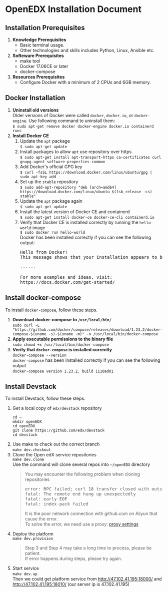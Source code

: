 # OpenEDX Installation Document

## Installation Prerequisites

1. **Knowledge Prerequisites**  
   - Basic terminal usage.
   - Other technologies and skills includes Python, Linux, Ansible etc.
2. **Softeware Prerequisites**  
   - make tool
   - Docker 17.06CE or later
   - docker-compose
3. **Resources Prerequisites**  
   - Configure Docker with a minimum of 2 CPUs and 6GB memory.

## Docker Installation

1. **Uninstall old versions**  
  Older versions of Docker were called `docker`, `docker.io`, or `docker-engine`. Use following command to uninstall them:  
     `$ sudo apt-get remove docker docker-engine docker.io containerd runc`  
2. **Install Docker CE**  
   1. Update the `apt` package  
      `$ sudo apt-get update`  
   2. Install packages to allow `apt` use repository over https  
      `$ sudo apt-get install apt-transport-https ca-certificates curl gnupg-agent software-properties-common`  
   3. Add Docker's official GPG key  
      `$ curl -fsSL https://download.docker.com/linux/ubuntu/gpg | sudo apt-key add -`  
   4. Set up the `stable` repository  
      `$ sudo add-apt-repository "deb [arch=amd64] https://download.docker.com/linux/ubuntu $(lsb_release -cs) stable"`  
   5. Update the `apt` package again  
      `$ sudo apt-get update`  
   6. Install the latest version of Docker CE and containerd  
      `$ sudo apt-get install docker-ce docker-ce-cli containerd.io`  
   7. Verify that Docker CE is installed correctly by running the `hello-world` image  
      `$ sudo docker run hello-world`  
      Docker has been installed correctly if you can see the following output:  
      <pre>
      Hello from Docker!
      This message shows that your installation appears to be working correctly.

      ······

      For more examples and ideas, visit:
      https://docs.docker.com/get-started/
      </pre>  
## Install docker-compose  
To install `docker-compose`, follow these steps.  
1. **Download docker-compose to `/usr/local/bin/`**  
`sudo curl -L "https://github.com/docker/compose/releases/download/1.23.2/docker-compose-$(uname -s)-$(uname -m)" -o /usr/local/bin/docker-compose`  
2. **Apply executable permissions to the binary file**  
`sudo chmod +x /usr/local/bin/docker-compose`  
3. **Verify that `docker-compose` is installed correctly**  
`docker-compose --version`  
`docker-compose` has been installed correctly if you can see the following output  
`docker-compose version 1.23.2, build 1110ad01`

## Install Devstack  
To install Devstack, follow these steps.  
1. Get a local copy of `edx/devstack` repository  
   ```
   cd ~
   mkdir openEDX 
   cd openEDX
   git clone https://github.com/edx/devstack
   cd devstack
   ```  
2. Use make to check out the correct branch  
   `make dev.checkout`  
3. Clone the Open edX service repositories  
   `make dev.clone`  
   Use the command will clone several repos into `~/openEDX` directory  
   > You may encounter the following problem when cloning repositories  
   > <pre>error: RPC failed; curl 18 transfer closed with outstanding read data remaining  
   > fatal: The remote end hung up unexpectedly  
   > fatal: early EOF  
   > fatal: index-pack failed</pre>  
   > It is the poor network connection with github.com on Aliyun that cause the error.  
   > To solve the error, we need use a proxy: [proxy settings](https://www.jianshu.com/p/b1f6e6944f94)  
4. Deploy the platform  
   `make dev.provision`  
   > Step 3 and Step 4 may take a long time to process, please be patient.  
   > If error happens during steps, please try again.
5. Start service  
   `make dev.up`  
   Then we could get platform service from http://47.102.41.195:18000/ and http://47.102.41.195:18010/ (our server ip is 47.102.41.195)  
   